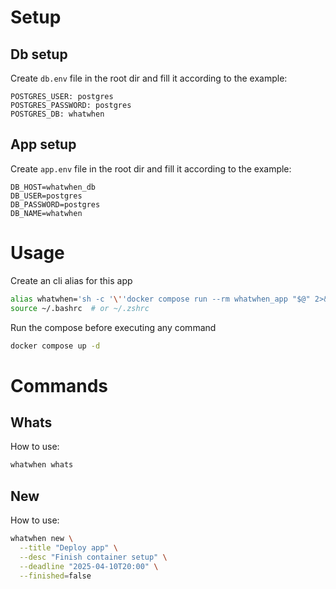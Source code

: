 # Setup

## Db setup

Create `db.env` file in the root dir and fill it according to the example:
```
POSTGRES_USER: postgres
POSTGRES_PASSWORD: postgres
POSTGRES_DB: whatwhen
```

## App setup

Create `app.env` file in the root dir and fill it according to the example:
```
DB_HOST=whatwhen_db
DB_USER=postgres
DB_PASSWORD=postgres
DB_NAME=whatwhen
```

# Usage

Create an cli alias for this app
```bash
alias whatwhen='sh -c '\''docker compose run --rm whatwhen_app "$@" 2>&1 | grep -vE "^\[\+|^\s+✔|^\s+Container "'\'' --'
source ~/.bashrc  # or ~/.zshrc
```

Run the compose before executing any command
```bash
docker compose up -d
```

# Commands

## Whats

How to use:
```bash
whatwhen whats
```

## New

How to use:
```bash
whatwhen new \
  --title "Deploy app" \
  --desc "Finish container setup" \
  --deadline "2025-04-10T20:00" \
  --finished=false
```